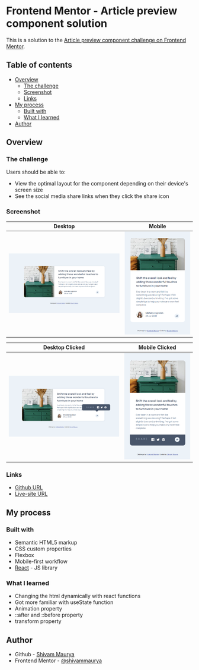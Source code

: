 # Frontend Mentor - Article preview component solution

This is a solution to the [Article preview component challenge on Frontend Mentor](https://www.frontendmentor.io/challenges/article-preview-component-dYBN_pYFT).

## Table of contents

- [Overview](#overview)
  - [The challenge](#the-challenge)
  - [Screenshot](#screenshot)
  - [Links](#links)
- [My process](#my-process)
  - [Built with](#built-with)
  - [What I learned](#what-i-learned)
- [Author](#author)

## Overview

### The challenge

Users should be able to:

- View the optimal layout for the component depending on their device's screen size
- See the social media share links when they click the share icon

### Screenshot

| Desktop  | Mobile |
| ------------- | ------------- |
| ![Desktop](./ScreenShots/Desktop_ss.png)  | ![Mobile](./ScreenShots/Mobile_ss.png) |

| Desktop Clicked  | Mobile Clicked |
| ------------- | ------------- |
| ![Desktop-Clicked](./ScreenShots/Desktop_Clicked_ss.png)  | ![Mobile-Clicked](./ScreenShots/Mobile_Clicked_ss.png) |

### Links
- [Github URL](https://github.com/ShivamManiMaurya/article-preview-component)
- [Live-site URL](https://shivammanimaurya.github.io/article-preview-component/)

## My process

### Built with

- Semantic HTML5 markup
- CSS custom properties
- Flexbox
- Mobile-first workflow
- [React](https://reactjs.org/) - JS library

### What I learned

- Changing the html dynamically with react functions
- Got more familiar with useState function
- Animation property
- ::after and ::before property
- transform property

## Author

- Github - [Shivam Maurya](https://github.com/ShivamManiMaurya)
- Frontend Mentor - [@shivammaurya](https://www.frontendmentor.io/profile/ShivamManiMaurya)